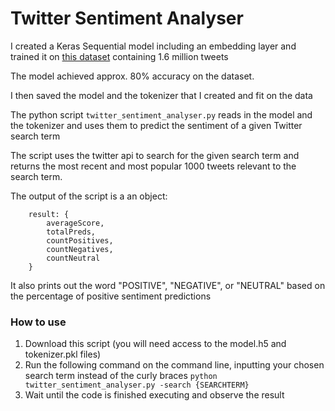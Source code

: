 # Twitter Sentiment Analyser

I created a Keras Sequential model including an embedding layer and trained it on [this dataset](https://www.kaggle.com/datasets/kazanova/sentiment140) containing 1.6 million tweets

The model achieved approx. 80% accuracy on the dataset.

I then saved the model and the tokenizer that I created and fit on the data

The python script `twitter_sentiment_analyser.py` reads in the model and the tokenizer and uses them to predict the sentiment of a given Twitter search term

The script uses the twitter api to search for the given search term and returns the most recent and most popular 1000 tweets relevant to the search term.

The output of the script is a an object:
```
    result: {
        averageScore,
        totalPreds,
        countPositives,
        countNegatives,
        countNeutral
    }
```
It also prints out the word "POSITIVE", "NEGATIVE", or "NEUTRAL" based on the percentage of positive sentiment predictions

### How to use

1. Download this script (you will need access to the model.h5 and tokenizer.pkl files)
2. Run the following command on the command line, inputting your chosen search term instead of the curly braces
   `python twitter_sentiment_analyser.py -search {SEARCHTERM}`
3. Wait until the code is finished executing and observe the result

